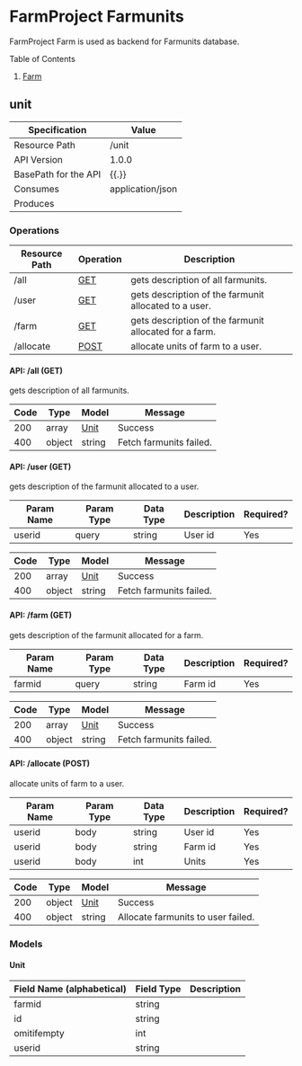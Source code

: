 
# FarmProject Farmunits
FarmProject Farm is used as backend for Farmunits database.

Table of Contents

1. [Farm](#unit)

<a name="unit"></a>

## unit

| Specification | Value |
|-----|-----|
| Resource Path | /unit |
| API Version | 1.0.0 |
| BasePath for the API | {{.}} |
| Consumes | application/json |
| Produces |  |



### Operations


| Resource Path | Operation | Description |
|-----|-----|-----|
| /all | [GET](#GetAllUnits) | gets description of all farmunits. |
| /user | [GET](#GetUnitsByUser) | gets description of the farmunit allocated to a user. |
| /farm | [GET](#GetUnitsByFarm) | gets description of the farmunit allocated for a farm. |
| /allocate | [POST](#BuyFarmUnits) | allocate units of farm to a user. |



<a name="GetAllUnits"></a>

#### API: /all (GET)


gets description of all farmunits.



| Code | Type | Model | Message |
|-----|-----|-----|-----|
| 200 | array | [Unit](#github.com.georgekuruvillak.farmproject.farmunits.unit.Unit) | Success |
| 400 | object | string | Fetch farmunits failed. |


<a name="GetUnitsByUser"></a>

#### API: /user (GET)


gets description of the farmunit allocated to a user.



| Param Name | Param Type | Data Type | Description | Required? |
|-----|-----|-----|-----|-----|
| userid | query | string | User id | Yes |


| Code | Type | Model | Message |
|-----|-----|-----|-----|
| 200 | array | [Unit](#github.com.georgekuruvillak.farmproject.farmunits.unit.Unit) | Success |
| 400 | object | string | Fetch farmunits failed. |


<a name="GetUnitsByFarm"></a>

#### API: /farm (GET)


gets description of the farmunit allocated for a farm.



| Param Name | Param Type | Data Type | Description | Required? |
|-----|-----|-----|-----|-----|
| farmid | query | string | Farm id | Yes |


| Code | Type | Model | Message |
|-----|-----|-----|-----|
| 200 | array | [Unit](#github.com.georgekuruvillak.farmproject.farmunits.unit.Unit) | Success |
| 400 | object | string | Fetch farmunits failed. |


<a name="BuyFarmUnits"></a>

#### API: /allocate (POST)


allocate units of farm to a user.



| Param Name | Param Type | Data Type | Description | Required? |
|-----|-----|-----|-----|-----|
| userid | body | string | User id | Yes |
| userid | body | string | Farm id | Yes |
| userid | body | int | Units | Yes |


| Code | Type | Model | Message |
|-----|-----|-----|-----|
| 200 | object | [Unit](#github.com.georgekuruvillak.farmproject.farmunits.unit.Unit) | Success |
| 400 | object | string | Allocate farmunits to user failed. |




### Models

<a name="github.com.georgekuruvillak.farmproject.farmunits.unit.Unit"></a>

#### Unit

| Field Name (alphabetical) | Field Type | Description |
|-----|-----|-----|
| farmid | string |  |
| id | string |  |
| omitifempty | int |  |
| userid | string |  |


